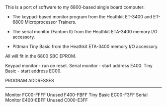 This is a port of software to my 6800-based single board computer:

- The keypad-based monitor program from the Heathkit ET-3400 and
  ET-6800 Microprocessor Trainers.

- The serial monitor (Fantom II) from the Heathkit ETA-3400 memory I/O
  accessory.

- Pittman Tiny Basic from the Heathkit ETA-3400 memory I/O accessory.

All will fit in the 6800 SBC EPROM.

Keypad monitor - run on reset.
Serial monitor - start address E400.
Tiny Basic - start address EC00.

PROGRAM         ADDRESSES
--------------  ---------
Monitor         FC00-FFFF
Unused          F400-FBFF
Tiny Basic      EC00-F3FF
Serial Monitor  E400-EBFF
Unused          C000-E3FF
